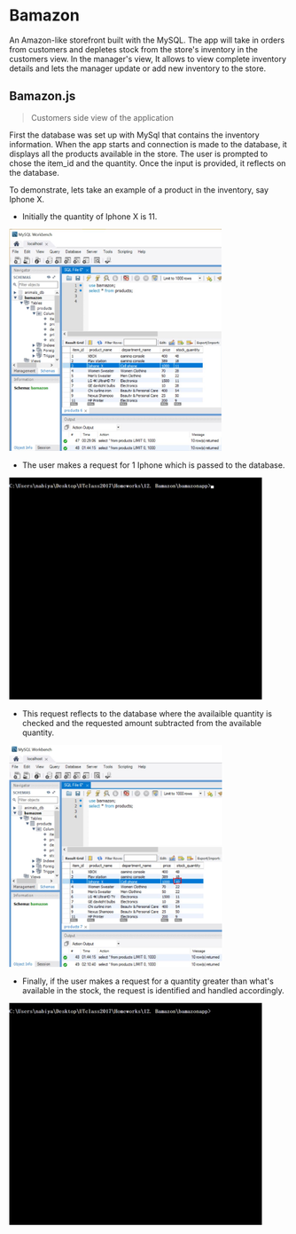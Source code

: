 # Bamazon

An Amazon-like storefront built with the MySQL. The app will take in orders from customers and depletes stock from the store's inventory in the customers view. In the manager's view, It allows to view complete inventory details and lets the manager update or add new inventory to the store.

## Bamazon.js
> Customers side view of the application

First the database was set up with MySql that contains the inventory information. When the app starts and connection is made to the database, it displays all the products available in the store. The user is prompted to chose the item_id and the quantity. Once the input is provided, it reflects on the database.

To demonstrate, lets take an example of a product in the inventory, say Iphone X.

* Initially the quantity of Iphone X is 11.
<img src="/images/customerjs/initialSQL.JPG" height=400px>

* The user makes a request for 1 Iphone which is passed to the database.
<img src="/images/customerjs/example1.gif" height=400px>

* This request reflects to the database where the availaible quantity is checked and the requested amount subtracted from the available quantity. 
<img src="/images/customerjs/sql2.JPG" height=400px>

* Finally, if the user makes a request for a quantity greater than what's available in the stock, the request is identified and handled accordingly.
<img src="/images/customerjs/example2.gif" height=400px>
